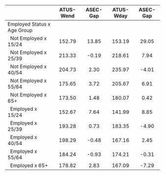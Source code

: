 
|                      |    ATUS-Wend |     ASEC-Gap |    ATUS-Wday |     ASEC-Gap |
| -------------------- | :----------: | :----------: | :----------: | :----------: |
| Employed Status x Age Group |              |              |              |              |
| &nbsp;&nbsp;Not Employed x 15/24 |       152.79 |        13.85 |       153.19 |        29.05 |
| &nbsp;&nbsp;Not Employed x 25/39 |       213.33 |        -0.19 |       218.61 |         7.94 |
| &nbsp;&nbsp;Not Employed x 40/54 |       204.73 |         2.30 |       235.97 |        -4.01 |
| &nbsp;&nbsp;Not Employed x 55/64 |       175.65 |         3.72 |       205.67 |         6.91 |
| &nbsp;&nbsp;Not Employed x 65+ |       173.50 |         1.48 |       180.07 |         0.42 |
| &nbsp;&nbsp;Employed x 15/24 |       152.67 |         7.64 |       141.99 |         8.85 |
| &nbsp;&nbsp;Employed x 25/39 |       193.28 |         0.73 |       183.35 |        -4.90 |
| &nbsp;&nbsp;Employed x 40/54 |       198.29 |        -0.48 |       167.16 |         2.45 |
| &nbsp;&nbsp;Employed x 55/64 |       184.24 |        -0.93 |       174.21 |        -0.31 |
| &nbsp;&nbsp;Employed x 65+ |       178.82 |         2.83 |       167.09 |        -7.29 |

